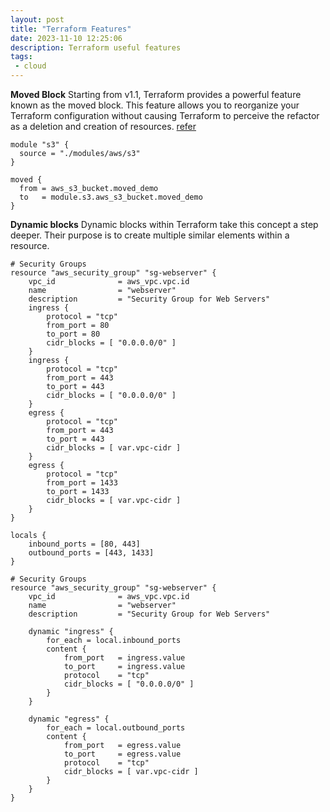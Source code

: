 ```yaml
---
layout: post
title: "Terraform Features"
date: 2023-11-10 12:25:06
description: Terraform useful features 
tags:
 - cloud
---
```


**Moved Block**
Starting from v1.1, Terraform provides a powerful feature known as the moved block. This feature allows you to reorganize your Terraform configuration without causing Terraform to perceive the refactor as a deletion and creation of resources.
[refer](https://tanmay-bhat.github.io/posts/how-to-move-a-terraform-resource-into-a-module-using-moved-block/)
```
module "s3" {
  source = "./modules/aws/s3"
}

moved {
  from = aws_s3_bucket.moved_demo
  to   = module.s3.aws_s3_bucket.moved_demo
}
```

**Dynamic blocks**
Dynamic blocks within Terraform take this concept a step deeper. Their purpose is to create multiple similar elements within a resource. 
```
# Security Groups
resource "aws_security_group" "sg-webserver" {
    vpc_id              = aws_vpc.vpc.id
    name                = "webserver"
    description         = "Security Group for Web Servers"
    ingress {
        protocol = "tcp"
        from_port = 80
        to_port = 80
        cidr_blocks = [ "0.0.0.0/0" ]
    }
    ingress {
        protocol = "tcp"
        from_port = 443
        to_port = 443
        cidr_blocks = [ "0.0.0.0/0" ]
    }
    egress {
        protocol = "tcp"
        from_port = 443
        to_port = 443
        cidr_blocks = [ var.vpc-cidr ]
    }
    egress {
        protocol = "tcp"
        from_port = 1433
        to_port = 1433
        cidr_blocks = [ var.vpc-cidr ]
    }
}

locals {
    inbound_ports = [80, 443]
    outbound_ports = [443, 1433]
}

# Security Groups
resource "aws_security_group" "sg-webserver" {
    vpc_id              = aws_vpc.vpc.id
    name                = "webserver"
    description         = "Security Group for Web Servers"

    dynamic "ingress" {
        for_each = local.inbound_ports
        content {
            from_port   = ingress.value
            to_port     = ingress.value
            protocol    = "tcp"
            cidr_blocks = [ "0.0.0.0/0" ]
        }
    }

    dynamic "egress" {
        for_each = local.outbound_ports
        content {
            from_port   = egress.value
            to_port     = egress.value
            protocol    = "tcp"
            cidr_blocks = [ var.vpc-cidr ]
        }
    }
}
```
